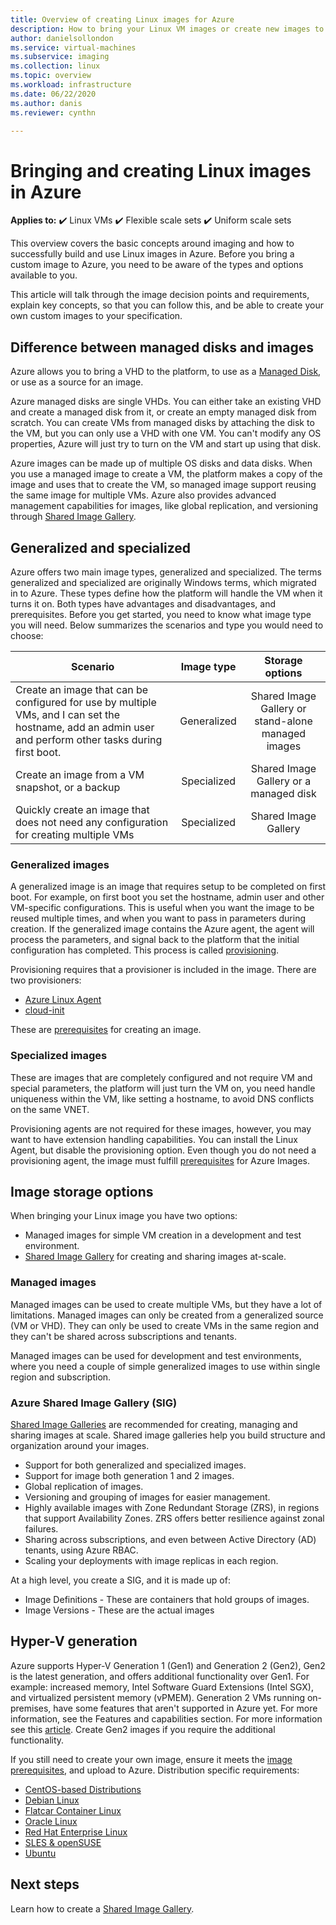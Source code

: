 ```yaml
---
title: Overview of creating Linux images for Azure
description: How to bring your Linux VM images or create new images to use in Azure.
author: danielsollondon
ms.service: virtual-machines
ms.subservice: imaging
ms.collection: linux
ms.topic: overview
ms.workload: infrastructure
ms.date: 06/22/2020
ms.author: danis
ms.reviewer: cynthn

---
```


# Bringing and creating Linux images in Azure

**Applies to:** :heavy_check_mark: Linux VMs :heavy_check_mark: Flexible scale sets :heavy_check_mark: Uniform scale sets 

This overview covers the basic concepts around imaging and how to successfully build and use Linux images in Azure. Before you bring a custom image to Azure, you need to be aware of the types and options available to you.

This article will talk through the image decision points and requirements, explain key concepts, so that you can follow this, and be able to create your own custom images to your specification.

## Difference between managed disks and images


Azure allows you to bring a VHD to the platform, to use as a [Managed Disk](../faq-for-disks.md#managed-disks), or use as a source for an image. 

Azure managed disks are single VHDs. You can either take an existing VHD and create a managed disk from it, or create an empty managed disk from scratch. You can create VMs from managed disks by attaching the disk to the VM, but you can only use a VHD with one VM. You can't modify any OS properties, Azure will just try to turn on the VM and start up using that disk. 

Azure images can be made up of multiple OS disks and data disks. When you use a managed image to create a VM, the platform makes a copy of the image and uses that to create the VM, so managed image support reusing the same image for multiple VMs. Azure also provides advanced management capabilities for images, like global replication, and versioning through [Shared Image Gallery](../shared-image-galleries.md). 



## Generalized and specialized

Azure offers two main image types, generalized and specialized. The terms generalized and specialized are originally Windows terms, which migrated in to Azure. These types define how the platform will handle the VM when it turns it on. Both types have advantages and disadvantages, and prerequisites. Before you get started, you need to know what image type you will need. Below summarizes the scenarios and type you would need to choose:

| Scenario      | Image type  | Storage options |
| ------------- |:-------------:| :-------------:| 
| Create an image that can be configured for use by multiple VMs, and I can set the hostname, add an admin user and perform other tasks during first boot. | Generalized | Shared Image Gallery or stand-alone managed images |
| Create an image from a VM snapshot, or a backup | Specialized |Shared Image Gallery or a managed disk |
| Quickly create an image that does not need any configuration for creating multiple VMs |Specialized |Shared Image Gallery |


### Generalized images

A generalized image is an image that requires setup to be completed on first boot. For example, on first boot you set the hostname, admin user and other VM-specific configurations. This is useful when you want the image to be reused multiple times, and when you want to pass in parameters during creation. If the generalized image contains the Azure agent, the agent will process the parameters, and signal back to the platform that the initial configuration has completed. This process is called [provisioning](./provisioning.md). 

Provisioning requires that a provisioner is included in the image. There are two provisioners:
- [Azure Linux Agent](../extensions/agent-linux.md)
- [cloud-init](./using-cloud-init.md)

These are [prerequisites](./create-upload-generic.md) for creating an image.


### Specialized images
These are images that are completely configured and not require VM and special parameters, the platform will just turn the VM on, you need handle uniqueness within the VM, like setting a hostname, to avoid DNS conflicts on the same VNET. 

Provisioning agents are not required for these images, however, you may want to have extension handling capabilities. You can install the Linux Agent, but disable the provisioning option. Even though you do not need a provisioning agent, the image must fulfill [prerequisites](./create-upload-generic.md)  for Azure Images.


## Image storage options
When bringing your Linux image you have two options:

- Managed images for simple VM creation in a development and test environment.
- [Shared Image Gallery](../shared-image-galleries.md) for creating and sharing images at-scale.


### Managed images

Managed images can be used to create multiple VMs, but they have a lot of limitations. Managed images can only be created from a generalized source (VM or VHD). They can only be used to create VMs in the same region and they can't be shared across subscriptions and tenants.

Managed images can be used for development and test environments, where you need a couple of simple generalized images to use within single region and subscription. 

### Azure Shared Image Gallery (SIG)

[Shared Image Galleries](../shared-image-galleries.md) are recommended for creating, managing and sharing images at scale. Shared image galleries help you build structure and organization around your images.  

- Support for both generalized and specialized images.
- Support for image both generation 1 and 2 images.
- Global replication of images.
- Versioning and grouping of images for easier management.
- Highly available images with Zone Redundant Storage (ZRS), in regions that support Availability Zones. ZRS offers better resilience against zonal failures.
- Sharing across subscriptions, and even between Active Directory (AD) tenants, using Azure RBAC.
- Scaling your deployments with image replicas in each region.

At a high level, you create a SIG, and it is made up of:
- Image Definitions - These are containers that hold groups of images.
- Image Versions - These are the actual images



## Hyper-V generation

Azure supports Hyper-V Generation 1 (Gen1) and Generation 2 (Gen2), Gen2 is the latest generation, and offers additional functionality over Gen1. For example: increased memory, Intel Software Guard Extensions (Intel SGX), and virtualized persistent memory (vPMEM). Generation 2 VMs running on-premises, have some features that aren't supported in Azure yet. For more information, see the Features and capabilities section. For more information see this [article](../generation-2.md). Create Gen2 images if you require the additional functionality.

If you still need to create your own image, ensure it meets the [image prerequisites](./create-upload-generic.md), and upload to Azure. Distribution specific requirements:


- [CentOS-based Distributions](create-upload-centos.md)
- [Debian Linux](debian-create-upload-vhd.md)
- [Flatcar Container Linux](flatcar-create-upload-vhd.md)
- [Oracle Linux](oracle-create-upload-vhd.md)
- [Red Hat Enterprise Linux](redhat-create-upload-vhd.md)
- [SLES & openSUSE](suse-create-upload-vhd.md)
- [Ubuntu](create-upload-ubuntu.md)


## Next steps

Learn how to create a [Shared Image Gallery](tutorial-custom-images.md).